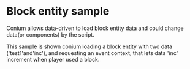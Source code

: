 # Block entity sample
Conium allows data-driven to load block entity data and could change data(or components) by the script.

This sample is shown conium loading a block entity with two data ('test1'and'inc'), and requesting an event context, that lets data 'inc' increment when player used a block.


